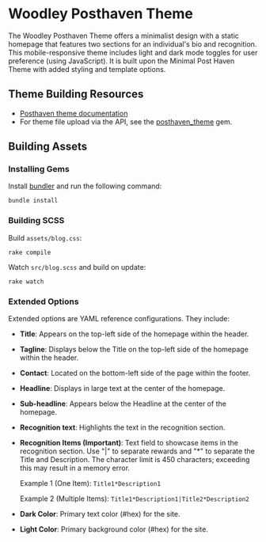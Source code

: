 # Woodley Posthaven Theme

The Woodley Posthaven Theme offers a minimalist design with a static homepage that features two sections for an individual's bio and recognition. This mobile-responsive theme includes light and dark mode toggles for user preference (using JavaScript). It is built upon the Minimal Post Haven Theme with added styling and template options.

## Theme Building Resources

* [Posthaven theme documentation](http://theme-docs.posthaven.com/)
* For theme file upload via the API, see the [posthaven_theme](https://github.com/posthaven/posthaven_theme) gem.

## Building Assets

### Installing Gems

Install [bundler](http://bundler.io) and run the following command:
```
bundle install
```

### Building SCSS

Build `assets/blog.css`:
```
rake compile
```

Watch `src/blog.scss` and build on update:
```
rake watch
```

### Extended Options

Extended options are YAML reference configurations. They include:

- **Title**: Appears on the top-left side of the homepage within the header.
- **Tagline**: Displays below the Title on the top-left side of the homepage within the header.
- **Contact**: Located on the bottom-left side of the page within the footer.
- **Headline**: Displays in large text at the center of the homepage.
- **Sub-headline**: Appears below the Headline at the center of the homepage.
- **Recognition text**: Highlights the text in the recognition section.
- **Recognition Items (Important)**: Text field to showcase items in the recognition section. Use "|" to separate rewards and "*" to separate the Title and Description. The character limit is 450 characters; exceeding this may result in a memory error.

  Example 1 (One Item): `Title1*Description1`
  
  Example 2 (Multiple Items): `Title1*Description1|Title2*Description2`

- **Dark Color**: Primary text color (#hex) for the site.
- **Light Color**: Primary background color (#hex) for the site.